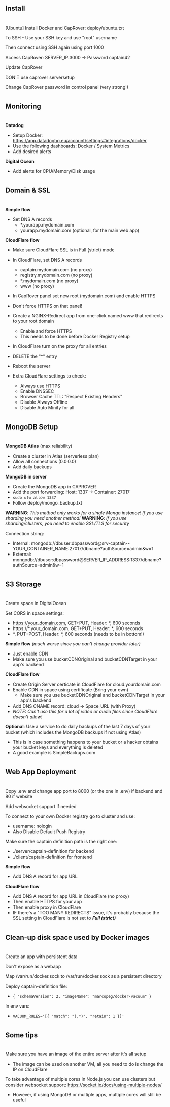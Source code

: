 ## Install
#

[Ubuntu] Install Docker and CapRover: deploy/ubuntu.txt

To SSH - Use your SSH key and use "root" username

Then connect using SSH again using port 1000

Access CapRover: SERVER_IP:3000 -> Password captain42

Update CapRover

DON'T use caprover serversetup

Change CapRover password in control panel (very strong!)

#
## Monitoring
#

**Datadog**
- Setup Docker: https://app.datadoghq.eu/account/settings#integrations/docker
- Use the following dashboards: Docker / System Metrics
- Add desired alerts

**Digital Ocean**
- Add alerts for CPU/Memory/Disk usage

#
## Domain & SSL
#

**Simple flow**
- Set DNS A records
  - *.yourapp.mydomain.com
  - yourapp.mydomain.com (optional, for the main web app)

**CloudFlare flow**
- Make sure CloudFlare SSL is in Full (strict) mode
- In CloudFlare, set DNS A records 
  - captain.mydomain.com (no proxy)
  - registry.mydomain.com (no proxy)
  - *.mydomain.com (no proxy)
  - www (no proxy)
- In CapRover panel set new root (mydomain.com) and enable HTTPS
- Don't force HTTPS on that panel!
- Create a NGINX-Redirect app from one-click named www that redirects to your root domain
  - Enable and force HTTPS
  - This needs to be done before Docker Registry setup
- In CloudFlare turn on the proxy for all entries
- DELETE the "*" entry
- Reboot the server

- Extra CloudFlare settings to check:
  - Always use HTTPS
  - Enable DNSSEC
  - Browser Cache TTL: "Respect Existing Headers"
  - Disable Always Offline
  - Disable Auto Minify for all

#
## MongoDB Setup
#

**MongoDB Atlas** (max reliability)
- Create a cluster in Atlas (serverless plan)
- Allow all connections (0.0.0.0)
- Add daily backups

**MongoDB in server**
- Create the MongoDB app in CAPROVER
- Add the port forwarding: Host: 1337 -> Container: 27017
- ```sudo ufw allow 1337```
- Follow deploy/mongo_backup.txt

**WARNING**: *This method only works for a single Mongo instance! If you use sharding you need another method!*
**WARNING**: *If you use sharding/clusters, you need to enable SSL/TLS for security*

Connection string: 
- Internal: mongodb://dbuser:dbpassword@srv-captain--YOUR_CONTAINER_NAME:27017/dbname?authSource=admin&w=1
- External: mongodb://dbuser:dbpassword@SERVER_IP_ADDRESS:1337/dbname?authSource=admin&w=1

#
## S3 Storage
#

Create space in DigitalOcean

Set CORS in space settings: 
- https://your_domain.com, GET+PUT, Header: *, 600 seconds
- https://*.your_domain.com, GET+PUT, Header: *, 600 seconds
- *, PUT+POST, Header: *, 600 seconds (needs to be in bottom!)

**Simple flow** *(much worse since you can't change provider later)*
- Just enable CDN
- Make sure you use bucketCDNOriginal and bucketCDNTarget in your app's backend

**CloudFlare flow**
- Create Origin Server certicate in CloudFlare for cloud.yourdomain.com
- Enable CDN in space using certificate (Bring your own)
  - Make sure you use bucketCDNOriginal and bucketCDNTarget in your app's backend
- Add DNS CNAME record: cloud -> Space_URL (with Proxy)
- *NOTE: Can't use this for a lot of video or audio files since CloudFlare doesn't allow!*

**Optional**: Use a service to do daily backups of the last 7 days of your bucket (which includes the MongoDB backups if not using Atlas)
- This is in case something happens to your bucket or a hacker obtains your bucket keys and everything is deleted
- A good example is SimpleBackups.com

#
## Web App Deployment
#

Copy .env and change app port to 8000 (or the one in .env) if backend and 80 if website

Add websocket support if needed

To connect to your own Docker registry go to cluster and use:
- username: nologin
- Also Disable Default Push Registry

Make sure the captain definition path is the right one:
- ./server/captain-definition for backend
- ./client/captain-definition for frontend

**Simple flow**
- Add DNS A record for app URL

**CloudFlare flow**
- Add DNS A record for app URL in CloudFlare (no proxy)
- Then enable HTTPS for your app
- Then enable proxy in CloudFlare
- IF there's a "TOO MANY REDIRECTS" issue, it's probably because the SSL setting in CloudFlare is not set to ***Full (strict)***

#
## Clean-up disk space used by Docker images
#

Create an app with persistent data

Don't expose as a webapp

Map /var/run/docker.sock to /var/run/docker.sock as a persistent directory

Deploy captain-definition file:
- ```{ "schemaVersion": 2, "imageName": "marcopeg/docker-vacuum" }```

In env vars:
-  ```VACUUM_RULES='[{ "match": "(.*)", "retain": 1 }]'```

#
## Some tips
#

Make sure you have an image of the entire server after it's all setup
- The image can be used on another VM, all you need to do is change the IP on CloudFlare

To take advantage of multiple cores in Node.js you can use clusters but consider websocket support: https://socket.io/docs/using-multiple-nodes/
- However, if using MongoDB or multiple apps, multiple cores will still be useful
